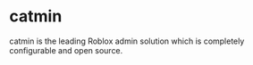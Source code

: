 # catmin
catmin is the leading Roblox admin solution which is completely configurable and open source.
